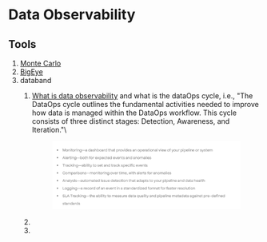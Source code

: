 # Data Observability

## Tools

1. [Monte Carlo](https://www.montecarlodata.com/)
2. [BigEye](https://www.bigeye.com/)
3. databand
   1.  [What is data observability](https://databand.ai/data-observability/) and what is the dataOps cycle, i.e., "The DataOps cycle outlines the fundamental activities needed to improve how data is managed within the DataOps workflow. This cycle consists of three distinct stages: Detection, Awareness, and Iteration."\


       <figure><img src="../.gitbook/assets/image (1).png" alt=""><figcaption></figcaption></figure>
   2.
   3.
